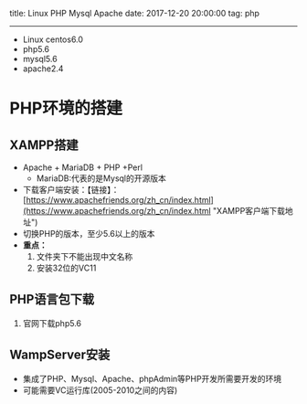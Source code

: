 title: Linux PHP Mysql Apache
date: 2017-12-20 20:00:00
tag: php

---

* Linux centos6.0
* php5.6
* mysql5.6
* apache2.4

<!--more-->

# PHP环境的搭建 #

## XAMPP搭建 ##

* Apache + MariaDB + PHP +Perl
	* MariaDB:代表的是Mysql的开源版本
* 下载客户端安装：【链接】：[https://www.apachefriends.org/zh_cn/index.html](https://www.apachefriends.org/zh_cn/index.html "XAMPP客户端下载地址")
* 切换PHP的版本，至少5.6以上的版本
* **重点：**
	1. 文件夹下不能出现中文名称
	2. 安装32位的VC11


## PHP语言包下载 ##

1. 官网下载php5.6



## WampServer安装 ##

* 集成了PHP、Mysql、Apache、phpAdmin等PHP开发所需要开发的环境
* 可能需要VC运行库(2005-2010之间的内容)
